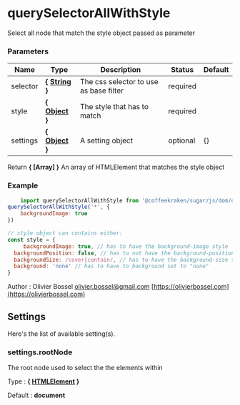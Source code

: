 # querySelectorAllWithStyle

Select all node that match the style object passed as parameter


### Parameters
Name  |  Type  |  Description  |  Status  |  Default
------------  |  ------------  |  ------------  |  ------------  |  ------------
selector  |  **{ [String](https://developer.mozilla.org/fr/docs/Web/JavaScript/Reference/Objets_globaux/String) }**  |  The css selector to use as base filter  |  required  |
style  |  **{ [Object](https://developer.mozilla.org/fr/docs/Web/JavaScript/Reference/Objets_globaux/Object) }**  |  The style that has to match  |  required  |
settings  |  **{ [Object](https://developer.mozilla.org/fr/docs/Web/JavaScript/Reference/Objets_globaux/Object) }**  |  A setting object  |  optional  |  {}

Return **{ [Array<HTMLElement>] }** An array of HTMLElement that matches the style object

### Example
```js
	import querySelectorAllWithStyle from '@coffeekraken/sugar/js/dom/querySelectorAllWithStyle'
querySelectorAllWithStyle('*', {
	backgroundImage: true
})

// style object can contains either:
const style = {
	 backgroundImage: true, // has to have the background-image style
  backgroundPosition: false, // has to not have the background-position style
  backgroundSize: /cover|contain/, // has to have the background-size set to cover or contain
  background: 'none' // has to have to background set to "none"
}
```
Author : Olivier Bossel [olivier.bossel@gmail.com](mailto:olivier.bossel@gmail.com) [https://olivierbossel.com](https://olivierbossel.com)





## Settings

Here's the list of available setting(s).

### settings.rootNode

The root node used to select the the elements within

Type : **{ [HTMLElement](https://developer.mozilla.org/fr/docs/Web/API/HTMLElement) }**

Default : **document**